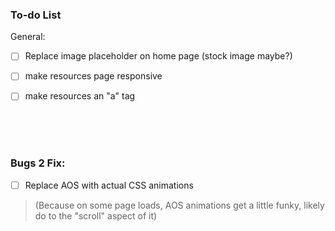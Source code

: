 ### To-do List

General:
- [ ] Replace image placeholder on home page (stock image maybe?)
- [ ] make resources page responsive
- [ ] make resources an "a" tag


<br><br><br>

### Bugs 2 Fix:
- [ ] Replace AOS with actual CSS animations
> (Because on some page loads, AOS animations get a little funky, likely do to the "scroll" aspect of it)

